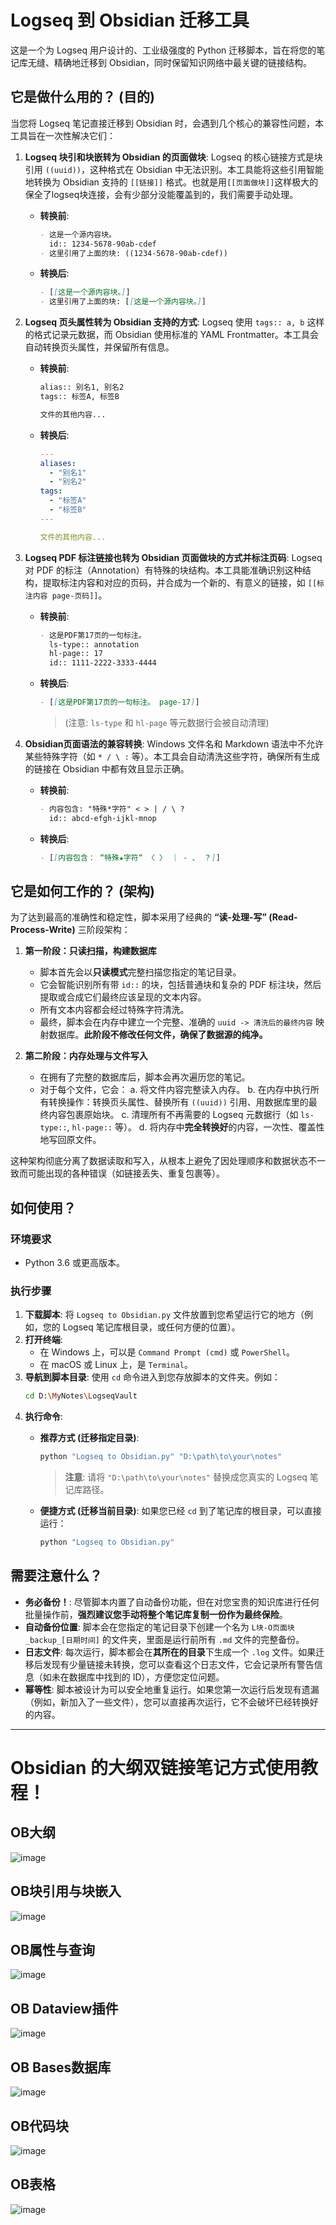# Logseq 到 Obsidian 迁移工具

这是一个为 Logseq 用户设计的、工业级强度的 Python 迁移脚本，旨在将您的笔记库无缝、精确地迁移到 Obsidian，同时保留知识网络中最关键的链接结构。

## 它是做什么用的？ (目的)

当您将 Logseq 笔记直接迁移到 Obsidian 时，会遇到几个核心的兼容性问题，本工具旨在一次性解决它们：

1.  **Logseq 块引和块嵌转为 Obsidian 的页面做块**: Logseq 的核心链接方式是块引用 `((uuid))`，这种格式在 Obsidian 中无法识别。本工具能将这些引用智能地转换为 Obsidian 支持的 `[[链接]]` 格式。也就是用`[[页面做块]]`这样极大的保全了logseq块连接，会有少部分没能覆盖到的，我们需要手动处理。

    -   **转换前**:
        ```markdown
        - 这是一个源内容块。
          id:: 1234-5678-90ab-cdef
        - 这里引用了上面的块: ((1234-5678-90ab-cdef))
        ```
    -   **转换后**:
        ```markdown
        - [[这是一个源内容块。]]
        - 这里引用了上面的块: [[这是一个源内容块。]]
        ```

2.  **Logseq 页头属性转为 Obsidian 支持的方式**: Logseq 使用 `tags:: a, b` 这样的格式记录元数据，而 Obsidian 使用标准的 YAML Frontmatter。本工具会自动转换页头属性，并保留所有信息。

    -   **转换前**:
        ```markdown
        alias:: 别名1, 别名2
        tags:: 标签A, 标签B

        文件的其他内容...
        ```
    -   **转换后**:
        ```yaml
        ---
        aliases:
          - "别名1"
          - "别名2"
        tags:
          - "标签A"
          - "标签B"
        ---

        文件的其他内容...
        ```

3.  **Logseq PDF 标注链接也转为 Obsidian 页面做块的方式并标注页码**: Logseq 对 PDF 的标注（Annotation）有特殊的块结构。本工具能准确识别这种结构，提取标注内容和对应的页码，并合成为一个新的、有意义的链接，如 `[[标注内容 page-页码]]`。

    -   **转换前**:
        ```markdown
        - 这是PDF第17页的一句标注。
          ls-type:: annotation
          hl-page:: 17
          id:: 1111-2222-3333-4444
        ```
    -   **转换后**:
        ```markdown
        - [[这是PDF第17页的一句标注。 page-17]]
        ```
        > (注意: `ls-type` 和 `hl-page` 等元数据行会被自动清理)

4.  **Obsidian页面语法的兼容转换**: Windows 文件名和 Markdown 语法中不允许某些特殊字符（如 `* / \ :` 等）。本工具会自动清洗这些字符，确保所有生成的链接在 Obsidian 中都有效且显示正确。

    -   **转换前**:
        ```markdown
        - 内容包含: "特殊*字符" < > | / \ ?
          id:: abcd-efgh-ijkl-mnop
        ```
    -   **转换后**:
        ```markdown
        - [[内容包含： “特殊★字符“ 〈 〉 ｜ - 、 ？]]
        ```

## 它是如何工作的？ (架构)

为了达到最高的准确性和稳定性，脚本采用了经典的 **“读-处理-写” (Read-Process-Write)** 三阶段架构：

1.  **第一阶段：只读扫描，构建数据库**
    -   脚本首先会以**只读模式**完整扫描您指定的笔记目录。
    -   它会智能识别所有带 `id::` 的块，包括普通块和复杂的 PDF 标注块，然后提取或合成它们最终应该呈现的文本内容。
    -   所有文本内容都会经过特殊字符清洗。
    -   最终，脚本会在内存中建立一个完整、准确的 `uuid -> 清洗后的最终内容` 映射数据库。**此阶段不修改任何文件，确保了数据源的纯净。**

2.  **第二阶段：内存处理与文件写入**
    -   在拥有了完整的数据库后，脚本会再次遍历您的笔记。
    -   对于每个文件，它会：
        a.  将文件内容完整读入内存。
        b.  在内存中执行所有转换操作：转换页头属性、替换所有 `((uuid))` 引用、用数据库里的最终内容包裹原始块。
        c.  清理所有不再需要的 Logseq 元数据行（如 `ls-type::`, `hl-page::` 等）。
        d.  将内存中**完全转换好**的内容，一次性、覆盖性地写回原文件。

这种架构彻底分离了数据读取和写入，从根本上避免了因处理顺序和数据状态不一致而可能出现的各种错误（如链接丢失、重复包裹等）。

## 如何使用？

### 环境要求
-   Python 3.6 或更高版本。

### 执行步骤

1.  **下载脚本**: 将 `Logseq to Obsidian.py` 文件放置到您希望运行它的地方（例如，您的 Logseq 笔记库根目录，或任何方便的位置）。
2.  **打开终端**:
    -   在 Windows 上，可以是 `Command Prompt (cmd)` 或 `PowerShell`。
    -   在 macOS 或 Linux 上，是 `Terminal`。
3.  **导航到脚本目录**: 使用 `cd` 命令进入到您存放脚本的文件夹。例如：
    ```bash
    cd D:\MyNotes\LogseqVault
    ```
4.  **执行命令**:
    -   **推荐方式 (迁移指定目录)**:
        ```bash
        python "Logseq to Obsidian.py" "D:\path\to\your\notes"
        ```
        > **注意**: 请将 `"D:\path\to\your\notes"` 替换成您真实的 Logseq 笔记库路径。

    -   **便捷方式 (迁移当前目录)**: 如果您已经 `cd` 到了笔记库的根目录，可以直接运行：
        ```bash
        python "Logseq to Obsidian.py"
        ```

## 需要注意什么？

-   **务必备份！**: 尽管脚本内置了自动备份功能，但在对您宝贵的知识库进行任何批量操作前，**强烈建议您手动将整个笔记库复制一份作为最终保险**。
-   **自动备份位置**: 脚本会在您指定的笔记目录下创建一个名为 `L块-O页面块_backup_[日期时间]` 的文件夹，里面是运行前所有 `.md` 文件的完整备份。
-   **日志文件**: 每次运行，脚本都会在**其所在的目录**下生成一个 `.log` 文件。如果迁移后发现有少量链接未转换，您可以查看这个日志文件，它会记录所有警告信息（如未在数据库中找到的 ID），方便您定位问题。
-   **幂等性**: 脚本被设计为可以安全地重复运行。如果您第一次运行后发现有遗漏（例如，新加入了一些文件），您可以直接再次运行，它不会破坏已经转换好的内容。

---
# Obsidian 的大纲双链接笔记方式使用教程！
## OB大纲
<img alt="image" src="https://github.com/user-attachments/assets/9f842d46-b5ad-40d8-aed0-ab387e83aacb" />

## OB块引用与块嵌入
<img alt="image" src="https://github.com/user-attachments/assets/660089f2-e0e8-443a-9309-253cdc47499e" />

## OB属性与查询
<img alt="image" src="https://github.com/user-attachments/assets/5c04418b-04f6-4db5-847e-fbb6ac750586" />

## OB Dataview插件
<img alt="image" src="https://github.com/user-attachments/assets/37486091-39a2-4d60-ad1e-6041697360e4" />

## OB Bases数据库
<img alt="image" src="https://github.com/user-attachments/assets/38caa078-8ef0-4b8c-aff1-294fa89c9028" />

## OB代码块
<img alt="image" src="https://github.com/user-attachments/assets/10a3e629-84d3-403c-9a22-bcaa4f69f7a5" />

## OB表格
<img alt="image" src="https://github.com/user-attachments/assets/bec61ea7-2f47-4266-b392-68d72dd8120a" />








